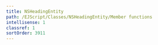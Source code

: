```yaml
---
title: NSHeadingEntity
path: /EJScript/Classes/NSHeadingEntity/Member functions
intellisense: 1
classref: 1
sortOrder: 3911
---
```





